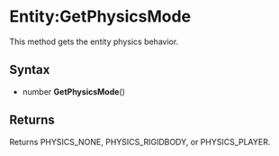# Entity:GetPhysicsMode

This method gets the entity physics behavior.

## Syntax

- number **GetPhysicsMode**()

## Returns

Returns PHYSICS_NONE, PHYSICS_RIGIDBODY, or PHYSICS_PLAYER.
